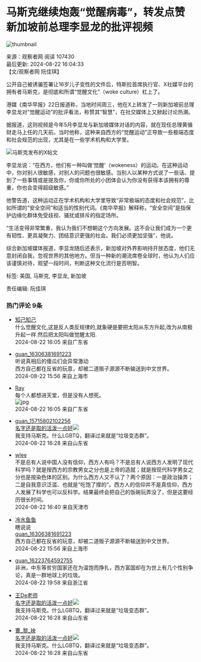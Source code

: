# 马斯克继续炮轰“觉醒病毒”，转发点赞新加坡前总理李显龙的批评视频

![thumbnail](https://i.guancha.cn/users/20180306094809507.png)

来源：观察者网 阅读 107430  
最后更新: 2024-08-22 16:04:33  
【文/观察者网 阮佳琪】

公开自己被诱骗签署让16岁儿子变性的文件后，特斯拉首席执行官、X社媒平台的拥有者马斯克，是彻底和所谓“觉醒文化”（woke culture）杠上了。

港媒《南华早报》22日报道称，当地时间周三，他在X上转发了一则新加坡前总理李显龙对“觉醒运动”的批评看法，称赞其“智慧”，在社交媒体上又掀起讨论热潮。

据报道，这则视频是今年5月李显龙与新加坡媒体对话的内容，就在现任总理黄循财走马上任的几天前。当时他称，这种来自西方的“觉醒运动”正导致一些极端态度和社会规范的出现，尤其是在一些学术机构和大学里。

![马斯克发布的X帖文](https://i.guancha.cn/news/external/2024/08/22/20240822150442387.png)

李显龙说：“在西方，他们有一种叫做‘觉醒’（wokeness）的运动。在这种运动中，你对别人很敏感，对别人的问题也很敏感。当别人以某种方式说了一些话、提到了一些事情或是提及你，你或你所处的小团体会认为你没有获得本该拥有的尊重，你也会变得超级敏感。”

他警告道，这种运动正在学术机构和大学里导致“非常极端的态度和社会规范”，比如所谓的“安全空间”和适当的性别代词。《南华早报》解释称，“安全空间”是指保护边缘化群体免受歧视、骚扰或排斥的指定场所。

“生活变得非常繁重，我认为我们不想朝这个方向发展。这不会让我们成为一个更有韧性、更具凝聚力、团结意识更强的社会。我们必须更加坚强”，他说。

综合新加坡媒体报道，李显龙随后还表示，新加坡对外界影响持开放态度，他们无意封闭自我，忽视世界的其他地方。但当一种新的潮流席卷全球时，他认为人们应该谨慎对待，观望一段时间，判断这种文化流行是否明智。

标签: 美国, 马斯克, 李显龙, 新加坡

责任编辑: 阮佳琪

### 热门评论 9条

- [知己知己](//user.guancha.cn/user/personal-homepage?uid=238015)  
  什么觉醒文化,这是反人类反规律的,就象硬是要把太阳从东方升起,改为从南极升起一样.然后把太阳叫做觉醒太阳.  
  2024-08-22 16:05 来自广东省

- [guan_16306381691223](//user.guancha.cn/user/personal-homepage?uid=691223)  
  听说真相后的傻瓜们会异常激动  
  西方自己都在反省的玩意，却被二道贩子源源不断输送到中文世界。  
  2024-08-22 15:56 来自上海市

- [Ray](//user.guancha.cn/user/personal-homepage?uid=840877)  
  每个人都想进天堂，但是没有人想死。  
  ![jpg](https://i.guancha.cn/bbs/2024/08/22/20240822160527430.png?imageView2/2/w/500/format/jpg)  
  2024-08-22 16:05 来自广东省

- [guan_15715802102256](//user.guancha.cn/user/personal-homepage?uid=679330)  
  [名字还是取的活泼一点好](//user.guancha.cn/user/personal-homepage?uid=264265)![](https://user.guancha.cn/static/imgs/member-long1.png)  
  我支持马斯克。什么LGBTQ，翻译过来就是“垃圾变态群”。  
  2024-08-22 16:28 来自山东省

- [wlee](//user.guancha.cn/user/personal-homepage?uid=57447)  
  不是总有人说中国人没有信仰，西方人有吗？不是总有人说西方人发明了现代科学吗？就是按西方的宗教男女之分也是上帝的造就；就是按现代科学男女之分也是按染色体的区别。为什么西方人又不认了？两个原因：一是政治操弄；二是自我意识泛滥、也就是“吃饱了撑的“。西方人的信仰并不是真信仰，西方人发展了科学也可以反科学。结果最终会把自己的饭碗玩弄没了，但是这要经历很长时间。  
  2024-08-22 16:40 来自天津市

- [冷水鱼鱼](//user.guancha.cn/user/personal-homepage?uid=828062)  
  瞎说说  
  [guan_16306381691223](//user.guancha.cn/user/personal-homepage?uid=691223)  
  西方自己都在反省的玩意，却被二道贩子源源不断输送到中文世界。  
  2024-08-22 15:56 来自上海市

- [guan_16223764592755](//user.guancha.cn/user/personal-homepage?uid=1157707)  
  非洲，中东等贫穷国家还在为温饱而挣扎，西方富国却在为世上有几个性别争论，真是一群地球上的垃圾。  
  2024-08-22 19:58 来自浙江省

- [王De老师](//user.guancha.cn/user/personal-homepage?uid=214365)  
  [名字还是取的活泼一点好](//user.guancha.cn/user/personal-homepage?uid=264265)![](https://user.guancha.cn/static/imgs/member-long1.png)  
  我支持马斯克。什么LGBTQ，翻译过来就是“垃圾变态群”。  
  2024-08-22 16:28 来自山东省

- [曹_黎_袂](//user.guancha.cn/user/personal-homepage?uid=546963)  
  [名字还是取的活泼一点好](//user.guancha.cn/user/personal-homepage?uid=264265)![](https://user.guancha.cn/static/imgs/member-long1.png)  
  我支持马斯克。什么LGBTQ，翻译过来就是“垃圾变态群”。  
  2024-08-22 16:28 来自山东省
